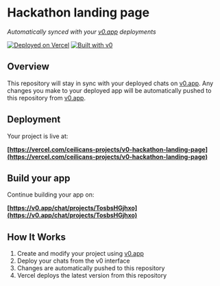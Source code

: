 # Hackathon landing page

*Automatically synced with your [v0.app](https://v0.app) deployments*

[![Deployed on Vercel](https://img.shields.io/badge/Deployed%20on-Vercel-black?style=for-the-badge&logo=vercel)](https://vercel.com/ceilicans-projects/v0-hackathon-landing-page)
[![Built with v0](https://img.shields.io/badge/Built%20with-v0.app-black?style=for-the-badge)](https://v0.app/chat/projects/TosbsHGjhxo)

## Overview

This repository will stay in sync with your deployed chats on [v0.app](https://v0.app).
Any changes you make to your deployed app will be automatically pushed to this repository from [v0.app](https://v0.app).

## Deployment

Your project is live at:

**[https://vercel.com/ceilicans-projects/v0-hackathon-landing-page](https://vercel.com/ceilicans-projects/v0-hackathon-landing-page)**

## Build your app

Continue building your app on:

**[https://v0.app/chat/projects/TosbsHGjhxo](https://v0.app/chat/projects/TosbsHGjhxo)**

## How It Works

1. Create and modify your project using [v0.app](https://v0.app)
2. Deploy your chats from the v0 interface
3. Changes are automatically pushed to this repository
4. Vercel deploys the latest version from this repository